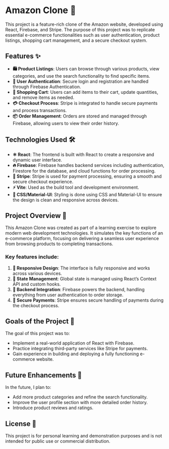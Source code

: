 # Amazon Clone 🛒

This project is a feature-rich clone of the Amazon website, developed using React, Firebase, and Stripe. The purpose of this project was to replicate essential e-commerce functionalities such as user authentication, product listings, shopping cart management, and a secure checkout system.

## Features ✨

- **🛍️ Product Listings**: Users can browse through various products, view categories, and use the search functionality to find specific items.
- **🔐 User Authentication**: Secure login and registration are handled through Firebase Authentication.
- **🛒 Shopping Cart**: Users can add items to their cart, update quantities, and remove items as needed.
- **💳 Checkout Process**: Stripe is integrated to handle secure payments and process transactions.
- **📦 Order Management**: Orders are stored and managed through Firebase, allowing users to view their order history.

## Technologies Used 🛠️

- **⚛️ React**: The frontend is built with React to create a responsive and dynamic user interface.
- **🔥 Firebase**: Firebase handles backend services including authentication, Firestore for the database, and cloud functions for order processing.
- **💸 Stripe**: Stripe is used for payment processing, ensuring a smooth and secure checkout experience.
- **⚡ Vite**: Used as the build tool and development environment.
- **🎨 CSS/Material-UI**: Styling is done using CSS and Material-UI to ensure the design is clean and responsive across devices.

## Project Overview 📖

This Amazon Clone was created as part of a learning exercise to explore modern web development technologies. It simulates the key functions of an e-commerce platform, focusing on delivering a seamless user experience from browsing products to completing transactions.

### Key features include:
1. **📱 Responsive Design**: The interface is fully responsive and works across various devices.
2. **🧠 State Management**: Global state is managed using React’s Context API and custom hooks.
3. **🔗 Backend Integration**: Firebase powers the backend, handling everything from user authentication to order storage.
4. **💼 Secure Payments**: Stripe ensures secure handling of payments during the checkout process.

## Goals of the Project 🎯

The goal of this project was to:
- Implement a real-world application of React with Firebase.
- Practice integrating third-party services like Stripe for payments.
- Gain experience in building and deploying a fully functioning e-commerce website.

## Future Enhancements 🚀

In the future, I plan to:
- Add more product categories and refine the search functionality.
- Improve the user profile section with more detailed order history.
- Introduce product reviews and ratings.

## License 📜

This project is for personal learning and demonstration purposes and is not intended for public use or commercial distribution.
